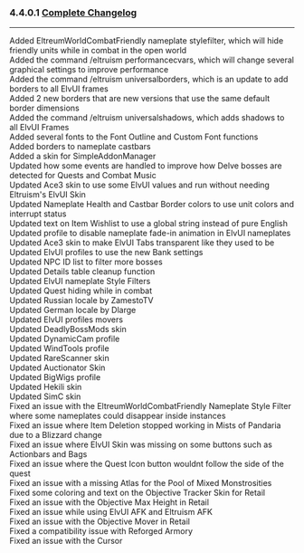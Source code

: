 ### 4.4.0.1 [Complete Changelog](https://github.com/eltreum0/eltruism/blob/main/Changelog.md)
___
Added EltreumWorldCombatFriendly nameplate stylefilter, which will hide friendly units while in combat in the open world  
Added the command /eltruism performancecvars, which will change several graphical settings to improve performance  
Added the command /eltruism universalborders, which is an update to add borders to all ElvUI frames  
Added 2 new borders that are new versions that use the same default border dimensions  
Added the command /eltruism universalshadows, which adds shadows to all ElvUI Frames  
Added several fonts to the Font Outline and Custom Font functions  
Added borders to nameplate castbars  
Added a skin for SimpleAddonManager  
Updated how some events are handled to improve how Delve bosses are detected for Quests and Combat Music  
Updated Ace3 skin to use some ElvUI values and run without needing Eltruism's ElvUI Skin  
Updated Nameplate Health and Castbar Border colors to use unit colors and interrupt status  
Updated text on Item Wishlist to use a global string instead of pure English  
Updated profile to disable nameplate fade-in animation in ElvUI nameplates  
Updated Ace3 skin to make ElvUI Tabs transparent like they used to be  
Updated ElvUI profiles to use the new Bank settings  
Updated NPC ID list to filter more bosses  
Updated Details table cleanup function  
Updated ElvUI nameplate Style Filters  
Updated Quest hiding while in combat  
Updated Russian locale by ZamestoTV  
Updated German locale by Dlarge  
Updated ElvUI profiles movers  
Updated DeadlyBossMods skin  
Updated DynamicCam profile  
Updated WindTools profile  
Updated RareScanner skin  
Updated Auctionator Skin  
Updated BigWigs profile  
Updated Hekili skin  
Updated SimC skin  
Fixed an issue with the EltreumWorldCombatFriendly Nameplate Style Filter where some nameplates could disappear inside instances  
Fixed an issue where Item Deletion stopped working in Mists of Pandaria due to a Blizzard change  
Fixed an issue where ElvUI Skin was missing on some buttons such as Actionbars and Bags  
Fixed an issue where the Quest Icon button wouldnt follow the side of the quest  
Fixed an issue with a missing Atlas for the Pool of Mixed Monstrosities  
Fixed some coloring and text on the Objective Tracker Skin for Retail  
Fixed an issue with the Objective Max Height in Retail  
Fixed an issue while using ElvUI AFK and Eltruism AFK  
Fixed an issue with the Objective Mover in Retail  
Fixed a compatibility issue with Reforged Armory  
Fixed an issue with the Cursor
